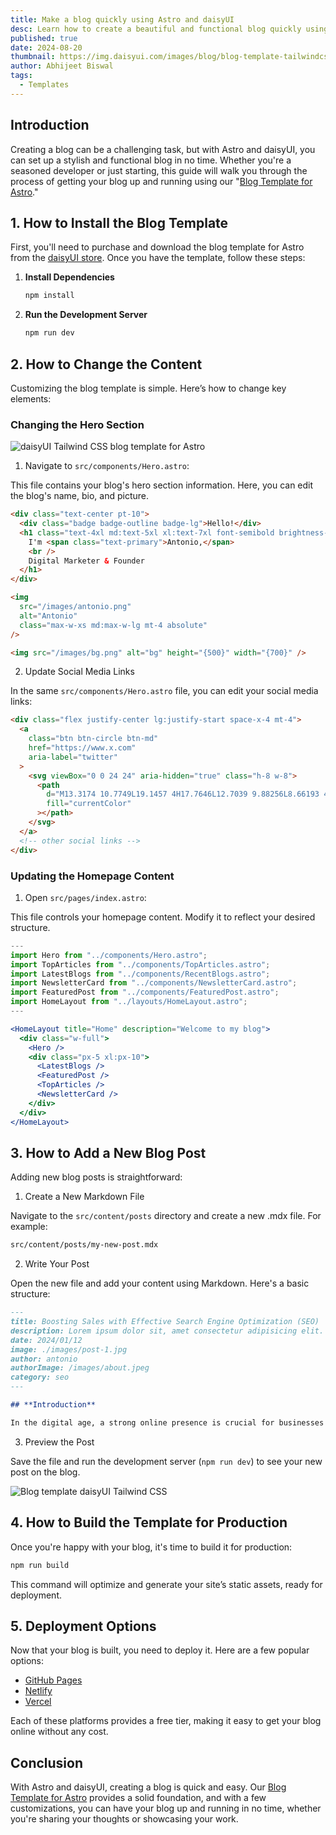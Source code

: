 ```yaml
---
title: Make a blog quickly using Astro and daisyUI
desc: Learn how to create a beautiful and functional blog quickly using the Blog Template for Astro.
published: true
date: 2024-08-20
thumbnail: https://img.daisyui.com/images/blog/blog-template-tailwindcss-daisyui.webp
author: Abhijeet Biswal
tags:
  - Templates
---
```


## Introduction

Creating a blog can be a challenging task, but with Astro and daisyUI, you can set up a stylish and functional blog in no time. Whether you're a seasoned developer or just starting, this guide will walk you through the process of getting your blog up and running using our "[Blog Template for Astro](https://daisyui.com/store/#208203)."

## 1. How to Install the Blog Template

First, you'll need to purchase and download the blog template for Astro from the [daisyUI store](https://daisyui.com/store/#208203). Once you have the template, follow these steps:

1. **Install Dependencies**

   ```bash
   npm install

   ```

2. **Run the Development Server**
   ```bash
   npm run dev
   ```

## 2. How to Change the Content

Customizing the blog template is simple. Here’s how to change key elements:

### Changing the Hero Section

![daisyUI Tailwind CSS blog template for Astro](https://img.daisyui.com/images/blog/tailwind-css-blog-template.webp)

1. Navigate to `src/components/Hero.astro`:

This file contains your blog's hero section information. Here, you can edit the blog's name, bio, and picture.

```html
<div class="text-center pt-10">
  <div class="badge badge-outline badge-lg">Hello!</div>
  <h1 class="text-4xl md:text-5xl xl:text-7xl font-semibold brightness-150">
    I'm <span class="text-primary">Antonio,</span>
    <br />
    Digital Marketer & Founder
  </h1>
</div>

<img
  src="/images/antonio.png"
  alt="Antonio"
  class="max-w-xs md:max-w-lg mt-4 absolute"
/>

<img src="/images/bg.png" alt="bg" height="{500}" width="{700}" />
```

2. Update Social Media Links

In the same `src/components/Hero.astro` file, you can edit your social media links:

```html
<div class="flex justify-center lg:justify-start space-x-4 mt-4">
  <a
    class="btn btn-circle btn-md"
    href="https://www.x.com"
    aria-label="twitter"
  >
    <svg viewBox="0 0 24 24" aria-hidden="true" class="h-8 w-8">
      <path
        d="M13.3174 10.7749L19.1457 4H17.7646L12.7039 9.88256L8.66193 4H4L10.1122 12.8955L4 20H5.38119L10.7254 13.7878L14.994 20H19.656L13.3171 10.7749H13.3174ZM11.4257 12.9738L10.8064 12.0881L5.87886 5.03974H8.00029L11.9769 10.728L12.5962 11.6137L17.7652 19.0075H15.6438L11.4257 12.9742V12.9738Z"
        fill="currentColor"
      ></path>
    </svg>
  </a>
  <!-- other social links -->
</div>
```

### Updating the Homepage Content

1. Open `src/pages/index.astro`:

This file controls your homepage content. Modify it to reflect your desired structure.

```jsx
---
import Hero from "../components/Hero.astro";
import TopArticles from "../components/TopArticles.astro";
import LatestBlogs from "../components/RecentBlogs.astro";
import NewsletterCard from "../components/NewsletterCard.astro";
import FeaturedPost from "../components/FeaturedPost.astro";
import HomeLayout from "../layouts/HomeLayout.astro";
---

<HomeLayout title="Home" description="Welcome to my blog">
  <div class="w-full">
    <Hero />
    <div class="px-5 xl:px-10">
      <LatestBlogs />
      <FeaturedPost />
      <TopArticles />
      <NewsletterCard />
    </div>
  </div>
</HomeLayout>
```

## 3. How to Add a New Blog Post

Adding new blog posts is straightforward:

1. Create a New Markdown File

Navigate to the `src/content/posts` directory and create a new .mdx file. For example:

```bash
src/content/posts/my-new-post.mdx
```

2. Write Your Post

Open the new file and add your content using Markdown. Here's a basic structure:

```markdown
---
title: Boosting Sales with Effective Search Engine Optimization (SEO)
description: Lorem ipsum dolor sit, amet consectetur adipisicing elit. Hic eos odit sequi minima iure natus, odio tempora sit Lorem ipsum dolor sit.
date: 2024/01/12
image: ./images/post-1.jpg
author: antonio
authorImage: /images/about.jpeg
category: seo
---

## **Introduction**

In the digital age, a strong online presence is crucial for businesses looking to thrive. One of the key components of a successful online strategy is Search Engine Optimization (SEO). By optimizing your website for search engines, you can significantly improve your visibility, attract more potential customers, and ultimately boost your sales. In this article, we'll explore some essential SEO strategies to help you achieve these goals.
```

3. Preview the Post

Save the file and run the development server (`npm run dev`) to see your new post on the blog.

![Blog template daisyUI Tailwind CSS](https://img.daisyui.com/images/blog/daisyui-tailwindcss-blog-tempalte.webp)

## 4. How to Build the Template for Production

Once you're happy with your blog, it's time to build it for production:

```bash
npm run build
```

This command will optimize and generate your site’s static assets, ready for deployment.

## 5. Deployment Options

Now that your blog is built, you need to deploy it. Here are a few popular options:

- [GitHub Pages](https://pages.github.com/)
- [Netlify](https://pages.github.com/)
- [Vercel](https://pages.github.com/)

Each of these platforms provides a free tier, making it easy to get your blog online without any cost.

## Conclusion

With Astro and daisyUI, creating a blog is quick and easy. Our [Blog Template for Astro](https://daisyui.com/store/#208203) provides a solid foundation, and with a few customizations, you can have your blog up and running in no time, whether you're sharing your thoughts or showcasing your work.
